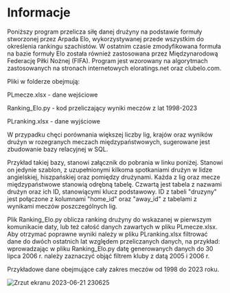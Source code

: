 # Informacje

Poniższy program przelicza siłę danej drużyny na podstawie formuły stworzonej przez Arpada Elo, wykorzystywanej przede wszystkim do określenia rankingu szachistów. W ostatnim czasie zmodyfikowana formuła na bazie formuły Elo została również zastosowana przez Międzynarodową Federację Piłki Nożnej (FIFA). Program jest wzorowany na algorytmach zastosowanych na stronach internetowych eloratings.net oraz clubelo.com.

Pliki w folderze obejmują: 

PLmecze.xlsx - dane wejściowe

Ranking_Elo.py - kod przeliczający wyniki meczów z lat 1998-2023

PLranking.xlsx - dane wyjściowe

W przypadku chęci porównania większej liczby lig, krajów oraz wyników drużyn w rozegranych meczach międzypaństwowych, sugerowane jest zbudowanie bazy relacyjnej w SQL.

Przykład takiej bazy, stanowi załącznik do pobrania w linku poniżej. Stanowi on jedynie szablon, z uzupełnionymi kilkoma spotkaniami drużyn w lidze angielskiej, hiszpańskiej oraz pomiędzy drużynami. Każda z lig oraz mecze międzypaństwowe stanowią odrębną tabelę. Czwartą jest tabela z nazwami drużyn oraz ich ID, stanowiącymi klucz podstawowy.
ID z tabeli "druzyny" jest połączone z kolumnami "home_id" oraz "away_id" z tabelami z wynikami meczów poszczególnych lig.



Plik Ranking_Elo.py oblicza ranking drużyny do wskazanej w pierwszym komunikacie daty, lub też całość danych zawartych w pliku PLmecze.xlsx. Aby otrzymać poprawne wyniki należy w pliku PLranking.xlsx filtrować dane do dwóch ostatnich lat względem przeliczanych danych, na przykład: wprowadzając w pliku Ranking_Elo.py datę generowanych danych do 30 lipca 2006 r. należy zaznaczyć objąć filtrem kluby z datą 2005 i 2006 r. 

Przykładowe dane obejmujące cały zakres meczów od 1998 do 2023 roku.

![Zrzut ekranu 2023-06-21 230625](https://github.com/PCzarnomysy/Portfolio/assets/136918183/d0579679-190c-4af9-b4cc-dc1a213b34ea)


